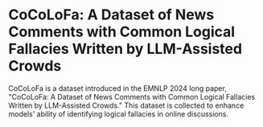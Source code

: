 # CoCoLoFa:  A Dataset of News Comments with Common Logical Fallacies Written by LLM-Assisted Crowds

CoCoLoFa is a dataset introduced in the EMNLP 2024 long paper, "CoCoLoFa:  A Dataset of News Comments with Common Logical Fallacies Written by LLM-Assisted Crowds." This dataset is collected to enhance models' ability of identifying logical fallacies in online discussions. 
